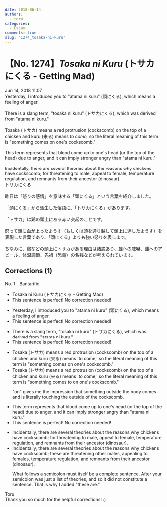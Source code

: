 ```yaml
---
date: 2018-06-14
authors:
  - toru
categories:
  - Essay
comments: true
slug: "1274_tosaka-ni-kuru"
---
```


# 【No. 1274】<strong><em>Tosaka ni Kuru</strong></em> (トサカにくる - Getting Mad)
<div class="date">Jun 14, 2018 11:07</div>
<div id="post"><div id="body_show_ori">
Yesterday, I introduced you to "atama ni kuru" (頭にくる), which means a feeling of anger.<br/><br/>There is a slang term, "tosaka ni kuru" (トサカにくる), which was derived from "atama ni kuru."<br/><br/>Tosaka (トサカ) means a red protrusion (cockscomb) on the top of a chicken and kuru (来る) means <em>to come,</em> so the literal meaning of this term is "something comes on one's cockscomb."<br/><br/>This term represents that blood come up to one's head (or the top of the head) due to anger, and it can imply stronger angry than "atama ni kuru."<br/><br/>Incidentally, there are several theories about the reasons why chickens have cockscomb; for threatening to male, appeal to female, temperature regulation, and remnants from their ancestor (dinosaur).
</div></div>

<!-- more -->

<div id="post_ja"><div id="body_show_mo">
トサカにくる<br/><br/>昨日は「怒りの感情」を意味する「頭にくる」という言葉を紹介しました。<br/><br/>「頭にくる」から派生した俗語に、「トサカにくる」があります。<br/><br/>「トサカ」は鶏の頭上にある赤い突起のことです。<br/><br/>怒って頭に血が上ったようす（もしくは頭を通り越して頭上に達したようす）を表現した言葉であり、「頭にくる」よりも強い怒りを表します。<br/><br/>ちなみに、鶏などの頭上にトサカがある理由は諸説あり、雄への威嚇、雌へのアピール、体温調節、先祖（恐竜）の名残などが考えられています。
</div></div>

## Corrections (1)
<div id="block"><div class="first_name"> No. 1　<span class="just_name">Bantarific</span></div><div id="block2">
<ul class="correction_field">
<li class="incorrect">Tosaka ni Kuru (トサカにくる - Getting Mad)</li>
<li class="corrected perfect">This sentence is perfect! No correction needed!</li>
</ul>
<ul class="correction_field">
<li class="incorrect">Yesterday, I introduced you to "atama ni kuru" (頭にくる), which means a feeling of anger.</li>
<li class="corrected perfect">This sentence is perfect! No correction needed!</li>
</ul>
<ul class="correction_field">
<li class="incorrect">There is a slang term, "tosaka ni kuru" (トサカにくる), which was derived from "atama ni kuru."</li>
<li class="corrected perfect">This sentence is perfect! No correction needed!</li>
</ul>
<ul class="correction_field">
<li class="incorrect">Tosaka (トサカ) means a red protrusion (cockscomb) on the top of a chicken and kuru (来る) means 'to come,' so the literal meaning of this term is "something comes on one's cockscomb."</li>
<li class="corrected correct">
Tosaka (トサカ) means a red protrusion (cockscomb) on the top of a chicken and kuru (来る) means 'to come,' so the literal meaning of this term is "something comes <span class="f_blue">to</span> <span class="sline"><span class="f_gray">on</span></span> one's cockscomb."
<p class="correction_comment">"on" gives me the impression that something outside the body comes and is literally touching the outside of the cockscomb.</p>
</li>
</ul>
<ul class="correction_field">
<li class="incorrect">This term represents that blood come up to one's head (or the top of the head) due to anger, and it can imply stronger angry than "atama ni kuru."</li>
<li class="corrected perfect">This sentence is perfect! No correction needed!</li>
</ul>
<ul class="correction_field">
<li class="incorrect">Incidentally, there are several theories about the reasons why chickens have cockscomb; for threatening to male, appeal to female, temperature regulation, and remnants from their ancestor (dinosaur).</li>
<li class="corrected correct">
Incidentally, there are several theories about the reasons why chickens have cockscomb; <span class="f_blue">these are</span> threatening <span class="f_blue">other </span>male<span class="f_blue">s</span>, appeal<span class="f_blue">ing</span> to female<span class="f_blue">s</span>, temperature regulation, and remnants from their ancestor (dinosaur).
<p class="correction_comment">What follows a semicolon must itself be a complete sentence. After your semicolon was just a list of theories, and so it did not constitute a sentence. That is why I added "these are."</p>
</li>
</ul>
</div><div class="name"><span class="just_name">Toru</span><br>
Thank you so much for the helpful corrections! :)
</div>
</div>
